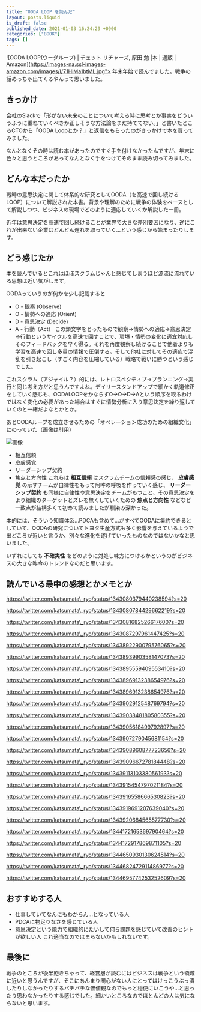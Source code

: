 ```yaml
---
title: "OODA LOOP を読んだ"
layout: posts.liquid
is_draft: false
published_date: 2021-01-03 16:24:29 +0900
categories: ["BOOK"]
tags: []
---
```


![OODA LOOP(ウーダループ) | チェット リチャーズ, 原田 勉 |本 | 通販 | Amazon](https://images-na.ssl-images-amazon.com/images/I/71HiMa1btML.jpg">
年末年始で読んでました。戦争の話めっちゃ出てくるやんって思いました。

## きっかけ
会社のSlackで「形がない未来のことについて考える時に思考とか事実をどういうふうに重ねていくべきか正しそうな方法論をまだ持ててない。」と書いたところCTOから「OODA Loopとか？」と返信をもらったのがきっかけで本を買ってみました。

なんとなくその時は読む本があったのですぐ手を付けなかったんですが、年末に色々と思うところがあってなんとなく手をつけてそのまま読み切ってみました。

## どんな本だったか
戦時の意思決定に関して体系的な研究としてOODA（を高速で回し続けるLOOP）について解説された本書。背景や理解のために戦争の体験をベースとして解説しつつ、ビジネスの現場でどのように適応していくか解説した一冊。

近年は意思決定を高速で回し続けることが業界で大きな差別要因になり、逆にこれが出来ない企業はどんどん遅れを取っていく...という感じから始まったりします。

## どう感じたか
本を読んでいるとこれはほぼスクラムじゃんと感じてしまうほど源流に流れている思想は近い気がします。

OODAっていうのが何かを少し記載すると

- O - 観察 (Observe)
- O - 情勢への適応 (Orient)
- D - 意思決定 (Decide)
- A - 行動（Act）
この頭文字をとったもので観察→情勢への適応→意思決定→行動というサイクルを高速で回すことで、環境・情勢の変化に適宜対応しそのフィードバックを早く得る。それを再度観察し続けることで他者よりも学習を高速で回し多量の情報で圧倒する。そして他社に対してその適応で混乱を引き起こし（すごく内容を圧縮している）戦略で戦いに勝つという感じでした。

これスクラム（アジャイル？）的には、レトロスペクティブ→プランニング→実行と同じ考え方だと思うんですよね。デイリースタンドアップで細かく軌道修正をしていく感じも、OODALOOPをかならずO→O→D→Aという順序を取るわけではなく変化の必要があった場合はすぐに情勢分析に入り意思決定を繰り返していくのと一緒だよなとかとか。

あとOODAループを成立させるための「オペレーション成功のための組織文化」にのっていた（画像は引用）

![画像](https://pbs.twimg.com/media/EqaL-veVQAEIZ_W?format=jpg&name=medium)
- 相互信頼
- 皮膚感覚
- リーダーシップ契約
- 焦点と方向性
これらは **相互信頼** はスクラムチームの信頼感の感じ、 **皮膚感覚** の示すチームが自律性をもって阿吽の呼吸を作っていく感じ、 **リーダーシップ契約** も同様に自律性や意思決定をチームがもつこと、その意思決定をより組織のターゲットとズレを無くしていくための **焦点と方向性** などなど一致点が結構多くて初めて読みましたが馴染み深かった。

本的には、そういう知識体系...PDCAも含めて...がすべてOODAに集約できるとしていて、OODAの研究についてトヨタ生産方式も多く影響を与えているようで出どころが近いと言うか、別々な進化を遂げていったものなのではないかなと思いました。

いずれにしても **不確実性** をどのように対処し味方につけるかというのがビジネスの大きな昨今のトレンドなのだと思います。

## 読んでいる最中の感想とかメモとか
https://twitter.com/katsumata\_ryo/status/1343080379440238594?s=20

https://twitter.com/katsumata\_ryo/status/1343080784429662219?s=20

https://twitter.com/katsumata\_ryo/status/1343081682526617600?s=20

https://twitter.com/katsumata\_ryo/status/1343087297961447425?s=20

https://twitter.com/katsumata\_ryo/status/1343892290079576065?s=20

https://twitter.com/katsumata\_ryo/status/1343893990358147073?s=20

https://twitter.com/katsumata\_ryo/status/1343895559409553410?s=20

https://twitter.com/katsumata\_ryo/status/1343896913238654976?s=20

https://twitter.com/katsumata\_ryo/status/1343896913238654976?s=20

https://twitter.com/katsumata\_ryo/status/1343902912548769794?s=20

https://twitter.com/katsumata\_ryo/status/1343903848180580355?s=20

https://twitter.com/katsumata\_ryo/status/1343905618499792897?s=20

https://twitter.com/katsumata\_ryo/status/1343907279045681154?s=20

https://twitter.com/katsumata\_ryo/status/1343908960877723656?s=20

https://twitter.com/katsumata\_ryo/status/1343909667278184448?s=20

https://twitter.com/katsumata\_ryo/status/1343911310338056193?s=20

https://twitter.com/katsumata\_ryo/status/1343915454797021184?s=20

https://twitter.com/katsumata\_ryo/status/1343916558666530823?s=20

https://twitter.com/katsumata\_ryo/status/1343919691207639040?s=20

https://twitter.com/katsumata\_ryo/status/1343920684565577730?s=20

https://twitter.com/katsumata\_ryo/status/1344172165369790464?s=20

https://twitter.com/katsumata\_ryo/status/1344172917869871105?s=20

https://twitter.com/katsumata\_ryo/status/1344650930130624514?s=20

https://twitter.com/katsumata\_ryo/status/1344682472911486977?s=20

https://twitter.com/katsumata\_ryo/status/1344695774253252609?s=20

## おすすめする人
- 仕事していてなんにもわからん...となっている人
- PDCAに物足りなさを感じている人
- 意思決定という能力で組織的にたいして何ら課題を感じていて改善のヒントが欲しい人
これ適当なのではまらないかもしれないです。

## 最後に
戦争のところが後半飽きちゃって、経営層が読むにはビジネスは戦争という領域に近いと思うんですが、そこにあんまり関心がない人にとってはけっこうぶっ潰したりしなかったりするバチバチな価値観なのでもっと穏便にいこうや...と思ったり思わなかったりする感じでした。細かいところなのでほとんどの人は気にならないと思います。


